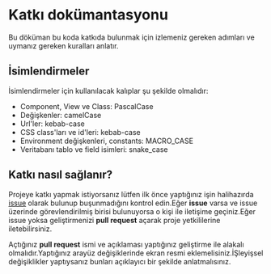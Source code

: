 # Katkı dokümantasyonu

Bu döküman bu koda katkıda bulunmak için izlemeniz gereken adımları ve uymanız gereken kuralları anlatır.

## İsimlendirmeler

İsimlendirmeler için kullanılacak kalıplar şu şekilde olmalıdır:
* Component, View ve Class: PascalCase
* Değişkenler: camelCase
* Url'ler: kebab-case
* CSS class'ları ve id'leri: kebab-case
* Environment değişkenleri, constants: MACRO_CASE
* Veritabanı tablo ve field isimleri: snake_case

## Katkı nasıl sağlanır?
 Projeye katkı yapmak istiyorsanız lütfen ilk önce yaptığınız işin halihazırda [issue](https://github.com/mavidurak/orientation-front-end/issues "issue'ları görüntülemek için tıklayın") olarak bulunup buşunmadığını kontrol edin.Eğer **issue** varsa ve issue üzerinde görevlendirilmiş birisi bulunuyorsa o kişi ile iletişime geçiniz.Eğer issue yoksa geliştirmenizi **pull request** açarak proje yetkililerine iletebilirsiniz.

Açtığınız **pull request** ismi ve açıklaması yaptığınız geliştirme ile alakalı olmalıdır.Yaptığınız arayüz değişiklerinde ekran resmi eklemelisiniz.İŞleyişsel değişiklikler yaptıysanız bunları açıklayıcı bir şekilde anlatmalısınız.
